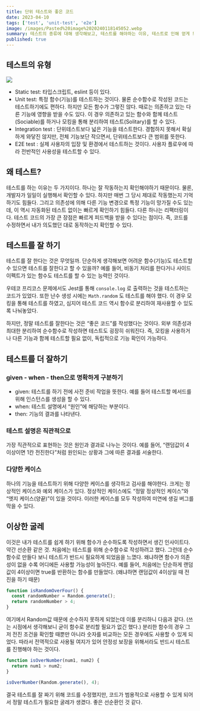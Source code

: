 ```yaml
---
title: 단위 테스트와 좋은 코드
date: 2023-04-10
tags: ['test', 'unit-test', 'e2e']
image: /images/Pasted%20image%2020240118145052.webp
summary: 테스트의 종류에 대해 생각해보고, 테스트를 해야하는 이유, 테스트로 인해 얻게 되는 것들에 대해서 정리했습니다.
published: true
---
```


## 테스트의 유형

![](images/Pasted%20image%2020240118145052.webp)

- Static test: 타입스크립트, eslint 등이 있다.
- Unit test: 특정 함수(기능)를 테스트하는 것이다. 물론 순수함수로 작성된 코드는 테스트하기에도 편하다. 하지만 모든 함수가 그렇진 않다. 때로는 의존하고 있는 다른 기능에 영향을 받을 수도 있다. 이 경우 의존하고 있는 함수와 함께 테스트(Sociable)를 하거나 모킹을 통해 분리하여 테스트(Solitary)를 할 수 있다.
- Integration test : 단위테스트보다 넓은 기능을 테스트한다. 경험하지 못해서 확실하게 와닿진 않지만, 전체 기능보단 작으면서, 단위테스트보다 큰 범위를 뜻한다.
- E2E test : 실제 사용자의 입장 및 환경에서 테스트하는 것이다. 사용자 플로우에 따라 전반적인 사용성을 테스트할 수 있다.

## 왜 테스트?

테스트를 하는 이유는 두 가지이다. 하나는 잘 작동하는지 확인해야하기 때문이다. 물론, 개발자가 일일이 실행해서 확인할 수 있다. 하지만 매번 그 당시 제대로 작동했는지 기억하기도 힘들다. 그리고 의존성에 의해 다른 기능 변경으로 특정 기능이 망가질 수도 있는데, 이 역시 자동화된 테스트 없이는 빠르게 확인하기 힘들다. 다른 하나는 리팩터링이다. 테스트 코드의 가장 큰 장점은 빠르게 피드백을 받을 수 있다는 점이다. 즉, 코드를 수정하면서 내가 의도했던 대로 동작하는지 확인할 수 있다.

## 테스트를 잘 하기

테스트를 잘 한다는 것은 무엇일까. 단순하게 생각해보면 어려운 함수(기능)도 테스트할 수 있으면 테스트를 잘한다고 할 수 있을까? 예를 들어, 비동기 처리를 한다거나 사이드 이펙트가 있는 함수도 테스트를 할 수 있는 능력인 것이다.

우테코 프리코스 문제에서도 Jest를 통해 `console.log` 로 출력하는 것을 테스트하는 코드가 있었다. 또한 난수 생성 시에는 `Math.random` 도 테스트를 해야 했다. 이 경우 모킹을 통해 테스트를 하였고, 심지어 테스트 코드 역시 함수로 분리하여 재사용할 수 있도록 나눠놓았다.

하지만, 정말 테스트를 잘한다는 것은 “좋은 코드”를 작성했다는 것이다. 외부 의존성과 최대한 분리하여 순수함수로 작성하면 테스트도 굉장히 쉬워진다. 즉, 모킹을 사용하거나 다른 기능과 함께 테스트할 필요 없이, 독립적으로 기능 확인이 가능하다.

## 테스트를 더 잘하기

### given - when - then으로 명확하게 구분하기

- given: 테스트를 하기 전에 사전 준비 작업을 뜻한다. 예를 들어 테스트할 메서드를 위해 인스턴스를 생성을 할 수 있다.
- when: 테스트 설명에서 “원인”에 해당하는 부분이다.
- then: 기능의 결과를 나타낸다.

### 테스트 설명은 직관적으로

가장 직관적으로 표현하는 것은 원인과 결과로 나누는 것이다. 예를 들어, “랜덤값이 4이상이면 1칸 전진한다”처럼 원인되는 상황과 그에 따른 결과를 서술한다.

### 다양한 케이스

하나의 기능을 테스트하기 위해 다양한 케이스를 생각하고 검사를 해야한다. 크게는 정상적인 케이스와 예외 케이스가 있다. 정상적인 케이스에도 “정말 정상적인 케이스”와 “엣지 케이스(양끝)”이 있을 것이다. 이러한 케이스를 모두 작성하여 미연에 생길 버그를 막을 수 있다.

## 이상한 굴레

이것은 내가 테스트를 쉽게 하기 위해 함수가 순수하도록 작성하면서 생긴 인사이트다. 약간 선순환 같은 것. 처음에는 테스트를 위해 순수함수로 작성하려고 했다. 그런데 순수함수로 만들다 보니 테스트가 반드시 필요하게 되었음을 느꼈다. 왜냐하면 함수가 의존성이 없을 수록 어디에든 사용할 가능성이 높아진다. 예를 들어, 처음에는 단순하게 랜덤값이 4이상이면 true를 반환하는 함수를 만들었다. (왜냐하면 랜덤값이 4이상일 때 전진을 하기 때문)

```jsx
function isRandomOverFour() {
  const randomNumber = Random.generate();
  return randomNumber > 4;
}
```

여기에서 Random값 때문에 순수하지 못하게 되었는데 이를 분리하니 다음과 같다. (쓰는 시점에서 생각해보니 굳이 함수로 분리할 필요가 없긴 했다.) 분리한 함수의 경우 그저 전진 조건을 확인할 때뿐만 아니라 숫자를 비교하는 모든 경우에도 사용할 수 있게 되었다. 따라서 전역적으로 사용될 여지가 있어 안정성 보장을 위해서라도 반드시 테스트를 진행해야 하는 것이다.

```jsx
function isOverNumber(num1, num2) {
  return num1 > num2;
}

isOverNumber(Random.generate(), 4);
```

결국 테스트를 잘 짜기 위해 코드를 수정했지만, 코드가 범용적으로 사용할 수 있게 되어서 정말 테스트가 필요한 굴레가 생겼다. 좋은 선순환인 것 같다.
